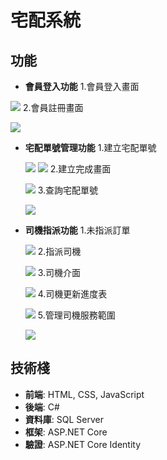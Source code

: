 # 宅配系統


## 功能

- **會員登入功能**
 1.會員登入畫面
  
 ![](https://github.com/james12390/jamesmvc/blob/master/Implementation_photos/Member_Login/login.png)
 2.會員註冊畫面
  
 ![](https://github.com/james12390/jamesmvc/blob/master/Implementation_photos/Member_Login/register.png)
- **宅配單號管理功能**
 1.建立宅配單號
  
  ![](https://github.com/james12390/jamesmvc/blob/master/Implementation_photos/Delivery_ordernumber/trackingnumber1.png)
  ![](https://github.com/james12390/jamesmvc/blob/master/Implementation_photos/Delivery_ordernumber/trackingnumber2.png)
  2.建立完成畫面
  
  ![](https://github.com/james12390/jamesmvc/blob/master/Implementation_photos/Delivery_ordernumber/BuildComplete.png)
  3.查詢宅配單號
  
  ![](https://github.com/james12390/jamesmvc/blob/master/Implementation_photos/Delivery_ordernumber/BuildComplete.png)
- **司機指派功能**
  1.未指派訂單
  
  ![](https://github.com/james12390/jamesmvc/blob/master/Implementation_photos/Driver_Assignment/UnassignedOrders.png)
  2.指派司機
  
  ![](https://github.com/james12390/jamesmvc/blob/master/Implementation_photos/Delivery_ordernumber/BuildComplete.png)
  3.司機介面
  
  ![](https://github.com/james12390/jamesmvc/blob/master/Implementation_photos/Driver_Assignment/Driverinterface.png)
  4.司機更新進度表
  
  ![](https://github.com/james12390/jamesmvc/blob/master/Implementation_photos/Driver_Assignment/DriverUpdateSchedule.png)
  5.管理司機服務範圍
  
  ![](https://github.com/james12390/jamesmvc/blob/master/Implementation_photos/Driver_Assignment/ManageDriverServiceArea.png)

## 技術棧

- **前端**: HTML, CSS, JavaScript
- **後端**: C#
- **資料庫**: SQL Server
- **框架**: ASP.NET Core
- **驗證**: ASP.NET Core Identity
